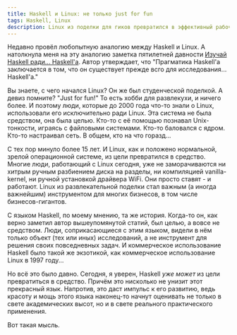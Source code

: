 ```yaml
---
title: Haskell и Linux: не только just for fun
tags: Haskell, Linux
description: Linux из поделки для гиков превратился в эффективный рабочий инструмент огромного числа людей. Полагаю, что Haskell (и ФП в целом) ждёт такой же путь...
---
```


Недавно провёл любопытную аналогию между Haskell и Linux. А натолкнула меня на эту аналогию заметка пятилетней давности [Изучай Haskell ради... Haskell'а](http://habrahabr.ru/post/74164/). Автор утверждает, что "Прагматика Haskell'а заключается в том, что он существует прежде всго для исследования... Haskell'а."

Вы знаете, с чего начался Linux? Он же был студенческой поделкой. А девиз помните? "Just for fun!" То есть хобби для развлекухи, и ничего более. И поэтому люди, которые до 2000 года что-то знали о Linux, использовали его исключительно ради Linux. Эта система не была средством, она была целью. Кто-то с её помощью познавал Unix-тонкости, играясь с файловыми системами. Кто-то баловался с ядром. Кто-то настраивал сеть. В общем, кто на что горазд...

С тех пор минуло более 15 лет. И Linux, как и положено нормальной, зрелой операционной системе, из цели превратился в средство. Многие люди, работающий с Linux сегодня, уже не заморачиваются ни хитрым ручным разбиением диска на разделы, ни компиляцией vanilla-kernel, ни ручной установкой драйвера WiFi. Они просто ставят - и работают. Linux из развлекательной поделки стал важным (а иногда важнейшим) инструментом для многих бизнесов, в том числе бизнесов-гигантов. 

С языком Haskell, по моему мнению, та же история. Когда-то он, как верно заметил автор вышеупомянутой статий, был целью, а вовсе не средством. Люди, соприкасающиеся с этим языком, видели в нём только объект (тех или иных) исследований, а не инструмент для решения своих повседневных задач. И коммерческое использование Haskell было такой же экзотикой, как коммерческое использование Linux в 1997 году...

Но всё это было давно. Сегодня, я уверен, Haskell *уже может* из цели превратиться в средство. Причём это нисколько не унизит этот прекрасный язык. Напротив, это даст импульс к его развитию, ведь красоту и мощь этого языка наконец-то начнут оценивать не только в свете академических высот, но и в свете реального практического применения.

Вот такая мысль.

